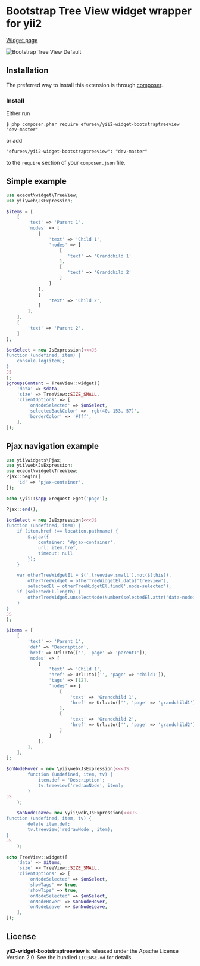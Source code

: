 # Bootstrap Tree View widget wrapper for yii2

[Widget page](https://github.com/efureev/bootstrap-treeview)

![Bootstrap Tree View Default](https://raw.github.com/efureev/bootstrap-treeview/master/screenshot/default.PNG)

## Installation

The preferred way to install this extension is through [composer](http://getcomposer.org/download/).

### Install

Either run

```
$ php composer.phar require efureev/yii2-widget-bootstraptreeview "dev-master"
```

or add

```
"efureev/yii2-widget-bootstraptreeview": "dev-master"
```

to the ```require``` section of your `composer.json` file.

## Simple example
```php
use execut\widget\TreeView;
use yii\web\JsExpression;

$items = [
    [
        'text' => 'Parent 1',
        'nodes' => [
            [
                'text' => 'Child 1',
                'nodes' => [
                    [
                       'text' => 'Grandchild 1'
                    ],
                    [
                       'text' => 'Grandchild 2'
                    ]
                ]
            ],
            [
                'text' => 'Child 2',
            ]
        ],
    ],
    [
        'text' => 'Parent 2',
    ]
];

$onSelect = new JsExpression(<<<JS
function (undefined, item) {
    console.log(item);
}
JS
);
$groupsContent = TreeView::widget([
    'data' => $data,
    'size' => TreeView::SIZE_SMALL,
    'clientOptions' => [
        'onNodeSelected' => $onSelect,
        'selectedBackColor' => 'rgb(40, 153, 57)',
        'borderColor' => '#fff',
    ],
]);
```

## Pjax navigation example
```php
use yii\widgets\Pjax;
use yii\web\JsExpression;
use execut\widget\TreeView;
Pjax::begin([
    'id' => 'pjax-container',
]);

echo \yii::$app->request->get('page');

Pjax::end();

$onSelect = new JsExpression(<<<JS
function (undefined, item) {
    if (item.href !== location.pathname) {
        $.pjax({
            container: '#pjax-container',
            url: item.href,
            timeout: null
        });
    }

    var otherTreeWidgetEl = $('.treeview.small').not($(this)),
        otherTreeWidget = otherTreeWidgetEl.data('treeview'),
        selectedEl = otherTreeWidgetEl.find('.node-selected');
    if (selectedEl.length) {
        otherTreeWidget.unselectNode(Number(selectedEl.attr('data-nodeid')));
    }
}
JS
);

$items = [
    [
        'text' => 'Parent 1',
        'def' => 'Description',
        'href' => Url::to(['', 'page' => 'parent1']),
        'nodes' => [
            [
                'text' => 'Child 1',
                'href' => Url::to(['', 'page' => 'child1']),
                'tags' => [12],
                'nodes' => [
                    [
                        'text' => 'Grandchild 1',
                        'href' => Url::to(['', 'page' => 'grandchild1'])
                    ],
                    [
                        'text' => 'Grandchild 2',
                        'href' => Url::to(['', 'page' => 'grandchild2'])
                    ]
                ]
            ],
        ],
    ],
];

$onNodeHover = new \yii\web\JsExpression(<<<JS
		function (undefined, item, tv) {
			item.def = 'Description';
			tv.treeview('redrawNode', item);
		}
JS
	);

	$onNodeLeave= new \yii\web\JsExpression(<<<JS
function (undefined, item, tv) {
		delete item.def;
		tv.treeview('redrawNode', item);
}
JS
	);

echo TreeView::widget([
    'data' => $items,
    'size' => TreeView::SIZE_SMALL,
    'clientOptions' => [
        'onNodeSelected' => $onSelect,
        'showTags' => true,
		'showTips' => true,
		'onNodeSelected' => $onSelect,
		'onNodeHover' => $onNodeHover,
		'onNodeLeave' => $onNodeLeave,
    ],
]);
```
## License

**yii2-widget-bootstraptreeview** is released under the Apache License Version 2.0. See the bundled `LICENSE.md` for details.